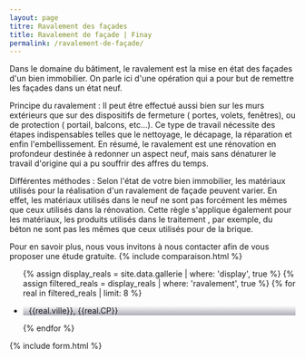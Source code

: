 ```yaml
---
layout: page
titre: Ravalement des façades
title: Ravalement de façade | Finay
permalink: /ravalement-de-façade/
---
```

Dans le domaine du bâtiment, le ravalement est la mise en état des façades d'un bien immobilier. On parle ici d'une opération qui a pour but de remettre les façades dans un état neuf.



Principe du ravalement : Il peut être effectué aussi bien sur les murs extérieurs que sur des dispositifs de fermeture ( portes, volets, fenêtres), ou de protection ( portail, balcons, etc...). Ce type de travail nécessite des étapes indispensables telles que le nettoyage, le décapage, la réparation et enfin l'embellissement. En résumé, le ravalement est une rénovation en profondeur destinée à redonner un aspect neuf, mais sans dénaturer le travail d'origine qui a pu souffrir des affres du temps.



Différentes méthodes : Selon l'état de votre bien immobilier, les matériaux utilisés pour la réalisation d'un ravalement de façade peuvent varier. En effet, les matériaux utilisés dans le neuf ne sont pas forcément les mêmes que ceux utilisés dans la rénovation. Cette règle s'applique également pour les matériaux, les produits utilisés dans le traitement , par exemple, du béton ne sont pas les mêmes que ceux utilisés pour de la brique.

Pour en savoir plus, nous vous invitons à nous contacter afin de vous proposer une étude gratuite.
{% include comparaison.html %}
<section class="inside">
  <ul class="grid four">
    {% assign display_reals = site.data.gallerie | where: 'display', true %}
    {% assign filtered_reals = display_reals | where: 'ravalement', true %}
    {% for real in filtered_reals | limit: 8 %}
      <li class="item-grid realisation" onclick="closebox()" style="background-image: linear-gradient(0deg, rgba(2,0,36,0.3197872899159664) 0%, rgba(255,255,255,0) 100%),url(../assets/images/realisations/{{real.img}});" data-image="{{real.img}}" data-ville="{{real.ville}}" data-cp="{{real.CP}}">
        <img src="../assets/images/realisations/{{real.img}}" alt="travaux de rénovation de façade à {{real.ville}}" style="display: none;">
        <p><img src="../assets/images/icones/map-marker.png" width="10">{{real.ville}}, {{real.CP}}</p>
      </li>
    {% endfor %}
  </ul>
</section>
{% include form.html %}
